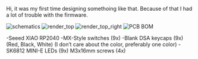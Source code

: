 Hi, it was my first time designing somethoing like that. Because of that I had a lot of trouble with the firmware.

![schematics](https://github.com/user-attachments/assets/d8e84966-e95b-4359-a00a-1e5b098b3484)
![render_top](https://github.com/user-attachments/assets/a904e32a-d0a4-473d-8fe4-0b569a41c202)
![render_top_right](https://github.com/user-attachments/assets/2019ace6-5fce-49c4-8168-8619fa9d55e5)
![PCB](https://github.com/user-attachments/assets/27487ff6-3187-49a6-a9b0-4a5f73c3807d)
BOM

-Seeed XIAO RP2040
-MX-Style switches (9x)
-Blank DSA keycaps (9x) (Red, Black, White) (I don’t care about the color, preferably one color) 
-SK6812 MINI-E LEDs (9x)
M3x16mm screws (4x)
